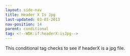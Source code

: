 ```yaml
---
layout: side-nav
title: Header X Is Jpg
last-updated: 03-03-2013
nav-position: 14
parent: conditional
tag: <!--WDK:if:headerX:isJpg-->
---
```


This conditional tag checks to see if headerX is a jpg file.
